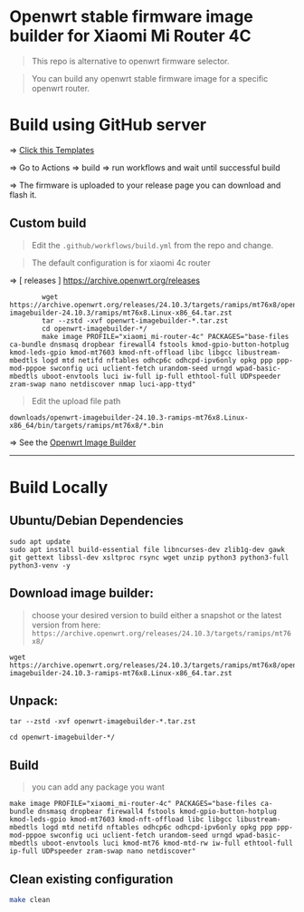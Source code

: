 # Openwrt stable firmware image builder for Xiaomi Mi Router 4C
> This repo is alternative to openwrt firmware selector.

> You can build any openwrt stable firmware image for a specific openwrt router.


# Build using GitHub server
=> [Click this Templates](https://github.com/xiv3r/Xiaomi-Router-4C-OpenWRT-Image-Builder/generate)

=> Go to Actions => build => run workflows and wait until successful build 

=> The firmware is uploaded to your release page you can download and flash it.

## Custom build
> Edit the `.github/workflows/build.yml` from the repo and change.

> The default configuration is for xiaomi 4c router

=> [ releases ] https://archive.openwrt.org/releases
```
        wget https://archive.openwrt.org/releases/24.10.3/targets/ramips/mt76x8/openwrt-imagebuilder-24.10.3/ramips/mt76x8.Linux-x86_64.tar.zst
        tar --zstd -xvf openwrt-imagebuilder-*.tar.zst
        cd openwrt-imagebuilder-*/
        make image PROFILE="xiaomi_mi-router-4c" PACKAGES="base-files ca-bundle dnsmasq dropbear firewall4 fstools kmod-gpio-button-hotplug kmod-leds-gpio kmod-mt7603 kmod-nft-offload libc libgcc libustream-mbedtls logd mtd netifd nftables odhcp6c odhcpd-ipv6only opkg ppp ppp-mod-pppoe swconfig uci uclient-fetch urandom-seed urngd wpad-basic-mbedtls uboot-envtools luci iw-full ip-full ethtool-full UDPspeeder zram-swap nano netdiscover nmap luci-app-ttyd"
```
> Edit the upload file path 
```
downloads/openwrt-imagebuilder-24.10.3-ramips-mt76x8.Linux-x86_64/bin/targets/ramips/mt76x8/*.bin
```
=> See the [Openwrt Image Builder](https://openwrt.org/docs/guide-user/additional-software/imagebuilder)


---------------
# Build Locally 
## Ubuntu/Debian Dependencies 
```
sudo apt update
sudo apt install build-essential file libncurses-dev zlib1g-dev gawk git gettext libssl-dev xsltproc rsync wget unzip python3 python3-full python3-venv -y
```
## Download image builder:
> choose your desired version to build either a snapshot or the latest version from here: `https://archive.openwrt.org/releases/24.10.3/targets/ramips/mt76x8/`
```
wget https://archive.openwrt.org/releases/24.10.3/targets/ramips/mt76x8/openwrt-imagebuilder-24.10.3-ramips-mt76x8.Linux-x86_64.tar.zst
```
## Unpack:
```
tar --zstd -xvf openwrt-imagebuilder-*.tar.zst
```
```
cd openwrt-imagebuilder-*/
```     
## Build
> you can add any package you want
```
make image PROFILE="xiaomi_mi-router-4c" PACKAGES="base-files ca-bundle dnsmasq dropbear firewall4 fstools kmod-gpio-button-hotplug kmod-leds-gpio kmod-mt7603 kmod-nft-offload libc libgcc libustream-mbedtls logd mtd netifd nftables odhcp6c odhcpd-ipv6only opkg ppp ppp-mod-pppoe swconfig uci uclient-fetch urandom-seed urngd wpad-basic-mbedtls uboot-envtools luci kmod-mt76 kmod-mtd-rw iw-full ethtool-full ip-full UDPspeeder zram-swap nano netdiscover"
```
## Clean existing configuration
```sh
make clean
```

